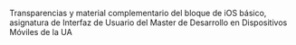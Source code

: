 Transparencias y material complementario del bloque de iOS básico, asignatura de Interfaz de Usuario del Master de Desarrollo en Dispositivos Móviles de la UA